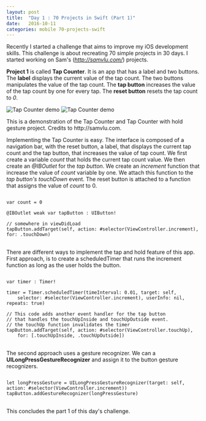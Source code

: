 ```yaml
---
layout: post
title:  "Day 1 : 70 Projects in Swift (Part 1)"
date:   2016-10-11
categories: mobile 70-projects-swift
---
```


Recently I started a challenge that aims to improve my iOS development skills. This challenge is about recreating 70 simple projects in 30 days. I started working on Sam's (_http://samvlu.com/_) projects. 

__Project 1__ is called __Tap Counter__. It is an app that has a label and two buttons. The __label__ displays the current value of the tap count. The two buttons manipulates the value of the tap count. The __tap button__ increases the value of the tap count by one for every tap. The __reset button__ resets the tap count to _0_.

<div class="post-image post-image--split">
    <img src="http://samvlu.com/images/2015-08-04-tap-counter.gif" alt="Tap Counter demo" />
    <img src="http://samvlu.com/images/2015-08-05-tap-or-hold-counter.gif" alt="Tap Counter demo" />
    <p class="post-image-caption">
   		This is a demonstration of the Tap Counter and Tap Counter with hold gesture project. Credits to http://samvlu.com.
    </p>
</div>

Implementing the Tap Counter is easy. The interface is composed of a navigation bar, with the reset button, a label, that displays the current tap count and the tap button, that increases the value of tap count. We first create a variable _count_ that holds the current tap count value. We then create an _@IBOutlet_ for the _tap button_. We create an _increment_ function that increase the value of _count_ variable by one. We attach this function to the _tap button's_ _touchDown_ event. The reset button is attached to a function that assigns the value of _count_ to 0.

<pre>
<code class="swift">
var count = 0 

@IBOutlet weak var tapButton : UIButton!

// somewhere in viewDidLoad	
tapButton.addTarget(self, action: #selector(ViewController.increment), for: .touchDown)
</code>
</pre>

There are different ways to implement the tap and hold feature of this app. First approach, is to create a scheduledTimer that runs the increment function as long as the user holds the button.

<pre>
<code class="swift">
var timer : Timer!

timer = Timer.scheduledTimer(timeInterval: 0.01, target: self, 
	selector: #selector(ViewController.increment), userInfo: nil, repeats: true)

// This code adds another event handler for the tap button
// that handles the touchUpInside and touchUpOutside event.
// the touchUp function invalidates the timer
tapButton.addTarget(self, action: #selector(ViewController.touchUp), 
	for: [.touchUpInside, .touchUpOutside])	
</code>
</pre>

The second approach uses a gesture recognizer. We can a __UILongPressGestureRecognizer__ and assign it to the button gesture recognizers.

<pre>
<code class="swift">
let longPressGesture = UILongPressGestureRecognizer(target: self, action: #selector(ViewController.increment))
tapButton.addGestureRecognizer(longPressGesture)
</code>
</pre>

This concludes the part 1 of this day's challenge.




